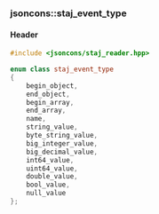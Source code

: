 ### jsoncons::staj_event_type

#### Header
```c++
#include <jsoncons/staj_reader.hpp>
```

```c++
enum class staj_event_type
{
    begin_object,
    end_object,
    begin_array,
    end_array,
    name,
    string_value,
    byte_string_value,
    big_integer_value,
    big_decimal_value,
    int64_value,
    uint64_value,
    double_value,
    bool_value,
    null_value
};
```

